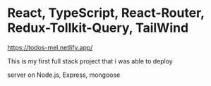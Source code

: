 # React, TypeScript, React-Router, Redux-Tollkit-Query, TailWind

https://todos-mel.netlify.app/

This is my first full stack project that i was able to deploy

server on Node.js, Express, mongoose
